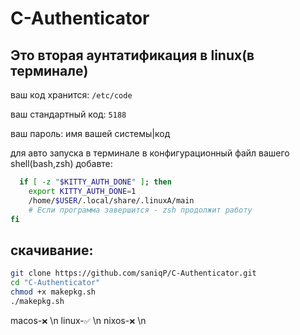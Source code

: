 # C-Authenticator

## Это вторая аунтатификация в linux(в терминале)

ваш код хранится: ``/etc/code``

ваш стандартный код: `5188`

ваш пароль: имя вашей системы|код

для авто запуска в терминале в конфигурационный файл вашего shell(bash,zsh) добавте:

```zsh
  if [ -z "$KITTY_AUTH_DONE" ]; then
    export KITTY_AUTH_DONE=1
    /home/$USER/.local/share/.linuxA/main
    # Если программа завершится - zsh продолжит работу
fi
```

## скачивание:
```zsh
git clone https://github.com/saniqP/C-Authenticator.git
cd "C-Authenticator"
chmod +x makepkg.sh
./makepkg.sh
```

macos-`❌` \n
linux-`✅` \n
nixos-`❌` \n
